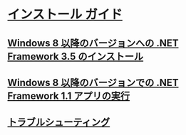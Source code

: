 # [インストール ガイド](guide-for-developers.md)
## [Windows 8 以降のバージョンへの .NET Framework 3.5 のインストール](net-framework-3-5-on-windows-8-plus.md)
## [Windows 8 以降のバージョンでの .NET Framework 1.1 アプリの実行](run-net-framework-1-1-apps.md)
## [トラブルシューティング](troubleshoot-blocked-installations-and-uninstallations.md)
